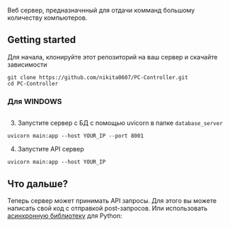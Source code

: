 Веб сервер, предназначнный для отдачи комманд большому количеству компьютеров.

## Getting started

Для начала, клонируйте этот репозиторий на ваш сервер и скачайте зависимости

```shell
git clone https://github.com/nikita0607/PC-Controller.git
cd PC-Controller
```

### Для WINDOWS

```shell
```

3) Запустите сервер с БД с помощью uvicorn в папке `database_server`
```shell
uvicorn main:app --host YOUR_IP --port 8001
```

4) Запустите API сервер
```shell
uvicorn main:app --host YOUR_IP
```

## Что дальше?
Теперь сервер может принимать API запросы.
Для этого вы можете написать свой код с отправкой post-запросов.
Или использовать [асинхронную библиотеку](https://github.com/nikita0607/PC-Controller-py) для Python: